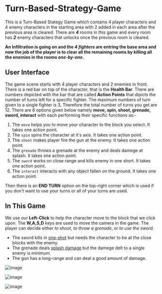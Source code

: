 # Turn-Based-Strategy-Game
This is a Turn-Based Stategy Game which contains 4 player characters and 4 enemy characters in the starting area with 2 added in each area after the previous area is cleared.
There are ***4*** rooms in this game and every room has ***2*** enemy characters that unlocks once the previous room is cleared.

**An Infiltration is going on and the _4 fighters_ are entring the base area and now the job of the player is to clear all the remaining rooms by killing all the enemies in the rooms _one-by-one_.**

## User Interface

The game scene starts with 4 player characters and 2 enemies in front. There is a red bar on top of the character, that is the **Health Bar**. There are numbers depicted with the bar that are called **Action Points** that dipicts the number of turns left for a specific fighter. The maximum numbers of turn given to a single fighter is 3, Therefore the total number of turns you get are 12. There are *6* options given below namely **move, spin, shoot, grenade, sword, interact** with each performing their specific functions as:-

1. The `move` helps you to move your character to the block you select. It takes one action point.
2. The `spin` spins the character at it's axis. It takes one action point.
3. The `shoot` makes player fire the gun at the enemy. It takes one action point.
4. The `grenade` throws a grenade at the enemy and deals damege at splash. It takes one action point.
5. The `sword` works on close range and kills enemy in one short. It takes one action point.
6. The `interact` interacts with any object fallen on the ground. It takes one action point.

Then there is an **END TURN** option on the top-right corner which is used if you don't want to use your turns or all of your turns are used.

## In This Game
We use our **Left-Click** to help the character move to the block that we click upon. The **W,A,S,D** keys are used to move the camera in the game. The player can decide either *to shoot*, *to throw a grenade*, or *to use the sword*.
+ The sword kills in [one-shot](https://en.wiktionary.org/wiki/one-shot#:~:text=(video%20games)%20To%20kill%20or%20destroy%20with%20a%20single%20hit.) but needs the character to be at the close blocks with the enemy.
+ The grenade deals [splash damage](https://en.wiktionary.org/wiki/splash_damage#:~:text=Noun,creatures%20within%20a%20certain%20radius.) but the damege delt to a single enemy is minimum.
+ The gun has a long-range and can deal a good amount of damage.

![image](https://github.com/shubhaminit/Turn-Based-Strategy-Game/assets/146417747/aa547846-33ac-470a-be8a-3f94daf90240)

![image](https://github.com/shubhaminit/Turn-Based-Strategy-Game/assets/146417747/f87fe354-52a2-4472-ba61-20db109107fd)

![image](https://github.com/shubhaminit/Turn-Based-Strategy-Game/assets/146417747/63685a2b-cf82-425e-b7c1-c05c18039249)
